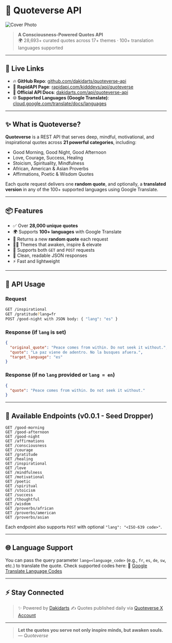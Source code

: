 # 🌌 Quoteverse API

![Cover Photo](https://res.cloudinary.com/ds64xs2lp/image/upload/v1752863761/Quoteverse_xekg7v.png)

> **A Consciousness-Powered Quotes API**  
> 🌍 28,693+ curated quotes across 17+ themes · 100+ translation languages supported

---

## 🔗 Live Links

- 🔥 **GitHub Repo**: [github.com/dakidarts/quoteverse-api](https://github.com/dakidarts/quoteverse-api)  
- 🚀 **RapidAPI Page**: [rapidapi.com/kidddevs/api/quoteverse](https://rapidapi.com/dakidarts-dakidarts-default/api/quoteverse)  
- 📖 **Official API Docs**: [dakidarts.com/api/quoteverse-api](https://dakidarts.com/api/quoteverse-api)  
- 🌐 **Supported Languages (Google Translate)**: [cloud.google.com/translate/docs/languages](https://cloud.google.com/translate/docs/languages)

---

## ✨ What is Quoteverse?

**Quoteverse** is a REST API that serves deep, mindful, motivational, and inspirational quotes across **21 powerful categories**, including:

- Good Morning, Good Night, Good Afternoon
- Love, Courage, Success, Healing
- Stoicism, Spirituality, Mindfulness
- African, American & Asian Proverbs
- Affirmations, Poetic & Wisdom Quotes

Each quote request delivers one **random quote**, and optionally, a **translated version** in any of the 100+ supported languages using Google Translate.

---

## 📦 Features

- ✅ Over **28,000 unique quotes**
- 🌍 Supports **100+ languages** with Google Translate
- 🔄 Returns a new **random quote** each request
- 🧘‍♂️ Themes that awaken, inspire & elevate
- 🧩 Supports both `GET` and `POST` requests
- 🧼 Clean, readable JSON responses
- ⚡ Fast and lightweight

---

## 🔧 API Usage

### Request

```bash
GET /inspirational
GET /gratitude?lang=fr
POST /good-night with JSON body: { "lang": "es" }
````

### Response (if `lang` is set)

```json
{
  "original_quote": "Peace comes from within. Do not seek it without.",
  "quote": "La paz viene de adentro. No la busques afuera.",
  "target_language": "es"
}
```

### Response (if no `lang` provided or `lang = en`)

```json
{
  "quote": "Peace comes from within. Do not seek it without."
}
```

---

## 🧠 Available Endpoints (v0.0.1 - Seed Dropper)

```
GET /good-morning
GET /good-afternoon
GET /good-night
GET /affirmations
GET /consciousness
GET /courage
GET /gratitude
GET /healing
GET /inspirational
GET /love
GET /mindfulness
GET /motivational
GET /poetic
GET /spiritual
GET /stoicism
GET /success
GET /thoughtful
GET /wisdom
GET /proverbs/african
GET /proverbs/american
GET /proverbs/asian
```

Each endpoint also supports `POST` with optional `"lang": "<ISO-639 code>"`.

---

## 🌐 Language Support

You can pass the query parameter `lang=<language_code>` (e.g., `fr`, `es`, `de`, `sw`, etc.) to translate the quote.
Check supported codes here:
🔗 [Google Translate Language Codes](https://cloud.google.com/translate/docs/languages)


---

## ⚡️ Stay Connected

> ✨ Powered by [Dakidarts](https://x.com/dakidarts)
> ✍️ Quotes published daily via [Quoteverse X Account](https://x.com/Quoteverse369)

---

> **Let the quotes you serve not only inspire minds, but awaken souls.**
> — *Quoteverse*
